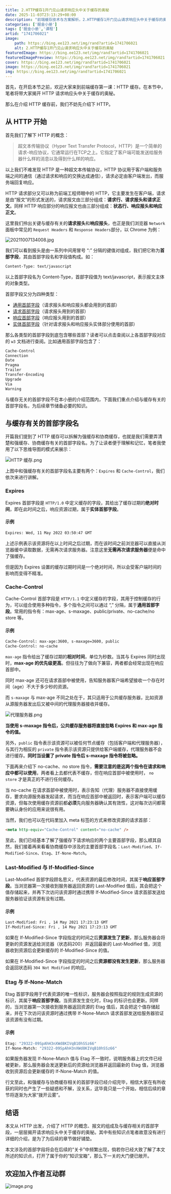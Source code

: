 ```yaml
---
title: 2.HTTP缓存1开门见山请求响应头中关于缓存的奥秘
date: 2025-11-03T23:13:29+08:00
description: "前端缓存技术与方案解析，2.HTTP缓存1开门见山请求响应头中关于缓存的奥秘"
categories: ['掘金小册']
tags: ['掘金小册','课程']
artid: "1741706021"
image:
    path: https://bing.ee123.net/img/rand?artid=1741706021
    alt: 2.HTTP缓存1开门见山请求响应头中关于缓存的奥秘
featuredImage: https://bing.ee123.net/img/rand?artid=1741706021
featuredImagePreview: https://bing.ee123.net/img/rand?artid=1741706021
cover: https://bing.ee123.net/img/rand?artid=1741706021
image: https://bing.ee123.net/img/rand?artid=1741706021
img: https://bing.ee123.net/img/rand?artid=1741706021
---
```


首先，在开启本节之前，欢迎大家来到前端缓存第一课：HTTP 缓存。在本节中，笔者将带大家揭开 HTTP 请求响应头中关于缓存的奥秘。

那么在介绍 HTTP 缓存前，我们不妨先介绍下 HTTP。

## 从 HTTP 开始

首先我们了解下 HTTP 的概念：

> 超文本传输协议（Hyper Text Transfer Protocol，HTTP）是一个简单的请求-响应协议，它通常运行在TCP之上。它指定了客户端可能发送给服务器什么样的消息以及得到什么样的响应。

以上我们不难发现 HTTP 是一种超文本传输协议，HTTP 协议用于客户端和服务端之间的通信（通过请求和响应的交换达成通信），请求必定由客户端发出，而服务端回复响应。

HTTP 请求部分又可以称为前端工程师眼中的 HTTP，它主要发生在客户端，请求是由“报文”的形式发送的，请求报文由三部分组成：**请求行、请求报头和请求正文**。同样 HTTP 响应部分的响应报文也由三部分组成：**状态行、响应报头和响应正文**。

这里我们拎出关键与缓存有关的**请求报头**和**响应报头**，也正是我们浏览器 `Network` 面板中常见的 `Request Headers` 和 `Response Headers`部分，以 Chrome 为例：

![20211007134008.jpg](https://p1-juejin.byteimg.com/tos-cn-i-k3u1fbpfcp/02b70866a1d64a3cbb07715abe4eebf8~tplv-k3u1fbpfcp-watermark.image?)

我们可以看到报头是由一系列中间用冒号 “:” 分隔的键值对组成，我们把它称为**首部字段**，其由首部字段名和字段值构成。如：

```bash
Content-Type: text/javascript
```

以上首部字段名为 Content-Type，首部字段值为 text/javascript，表示报文主体的对象类型。

首部字段又分为四种类型：

- [通用首部字段](https://www.w3.org/Protocols/rfc2616/rfc2616-sec4.html#sec4.5)（请求报头和响应报头都会用到的首部）
- [请求首部字段](https://www.w3.org/Protocols/rfc2616/rfc2616-sec5.html#sec5.3)（请求报头用到的首部）
- [响应首部字段](https://www.w3.org/Protocols/rfc2616/rfc2616-sec6.html#sec6.2)（响应报头用到的首部）
- [实体首部字段](https://www.w3.org/Protocols/rfc2616/rfc2616-sec7.html#sec7.1)（针对请求报头和响应报头实体部分使用的首部）

那么各类型的首部字段到底包含哪些首部？读者可以点击查阅以上各首部字段对应的 `w3` 文档进行查阅。比如通用首部字段包含了：

```bash
Cache-Control
Connection
Date
Pragma
Trailer
Transfer-Encoding
Upgrade
Via
Warning
```

与缓存无关的首部字段不在本小册的介绍范围内，下面我们重点介绍与缓存有关的首部字段名，为后续章节储备必要的知识。

## 与缓存有关的首部字段名

开篇我们提到了 HTTP 缓存可以拆解为强缓存和协商缓存，也就是我们需要弄清楚和强缓存、协商缓存有关的首部字段名。为了让读者便于理解和记忆，笔者我使用了以下思维导图的模式来展示：

![HTTP 缓存.png](https://p1-juejin.byteimg.com/tos-cn-i-k3u1fbpfcp/5fbe4966f4d6415dac9e6182e55d3eb0~tplv-k3u1fbpfcp-watermark.image?)

上图中和强缓存有关的首部字段名主要有两个：`Expires` 和 `Cache-Control`，我们依次来进行讲解。

### Expires

Expires 首部字段是 `HTTP/1.0` 中定义缓存的字段，其给出了缓存过期的**绝对时间**，即在此时间之后，响应资源过期，属于**实体首部字段**。

#### 示例

```bash
Expires: Wed, 11 May 2022 03:50:47 GMT
```
上述示例表示该资源将在以上时间之后过期，而在该时间之前浏览器可以直接从浏览器缓中读取数据，无需再次请求服务器。注意这里**无需再次请求服务器**便是命中了强缓存。

但是因为 Expires 设置的缓存过期时间是一个绝对时间，所以会受客户端时间的影响而变得不精准。

### Cache-Control

Cache-Control 首部字段是 `HTTP/1.1` 中定义缓存的字段，其用于控制缓存的行为，可以组合使用多种指令，多个指令之间可以通过 “,” 分隔，属于**通用首部字段**。常用的指令有：max-age、s-maxage、public/private、no-cache/no store 等。

#### 示例

```bash
Cache-Control: max-age:3600, s-maxage=3600, public
Cache-Control: no-cache
```
`max-age` 指令给出了缓存过期的**相对时间**，单位为秒数。当其与 Expires 同时出现时，**max-age 的优先级更高**。但往往为了做向下兼容，两者都会经常出现在响应首部中。

同时 max-age 还可在请求首部中被使用，告知服务器客户端希望接收一个存在时间（age）不大于多少秒的资源。

而 `s-maxage` 与 max-age 不同之处在于，其只适用于公共缓存服务器，比如资源从源服务器发出后又被中间的代理服务器接收并缓存。

![代理服务器.png](https://p9-juejin.byteimg.com/tos-cn-i-k3u1fbpfcp/fc8fc1827fdf4f68b4c5c52d8a35afcd~tplv-k3u1fbpfcp-watermark.image?)

**当使用 s-maxage 指令后，公共缓存服务器将直接忽略 Expires 和 max-age 指令的值。**

另外，`public` 指令表示该资源可以被任何节点缓存（包括客户端和代理服务器），与其行为相反的 `private` 指令表示该资源只提供给客户端缓存，代理服务器不会进行缓存。**同时当设置了 private 指令后 s-maxage 指令将被忽略。**

下面再来介绍下 no-cache、no store 指令，**需要注意的是这两个指令在请求和响应中都可以使用**，两者看上去都代表不缓存，但在响应首部中被使用时， `no store` 才是真正的不进行任何缓存。

当 no-cache 在请求首部中被使用时，表示告知（代理）服务器不直接使用缓存，要求向源服务器发起请求，而当在响应首部中被返回时，表示客户端可以缓存资源，但每次使用缓存资源前都**必须**先向服务器确认其有效性，这对每次访问都需要确认身份的应用来说很有用。

当然，我们也可以在代码里加入 meta 标签的方式来修改资源的请求首部：

```html
<meta http-equiv="Cache-Control" content="no-cache" />
```

至此，我们已经基本了解了强缓存下请求响应的两个主要首部字段，那么顺其自然，我们接着再来看看协商缓存中涉及的主要首部字段名：`Last-Modified`、`If-Modified-Since`、`Etag`、`If-None-Match`。

### Last-Modified 与 If-Modified-Since

Last-Modified 首部字段顾名思义，代表资源的最后修改时间，其属于**响应首部字段**。当浏览器第一次接收到服务器返回资源的 Last-Modified 值后，其会把这个值存储起来，并再下次访问该资源时通过携带 If-Modified-Since 请求首部发送给服务器验证该资源有没有过期。

#### 示例

```bash
Last-Modified: Fri , 14 May 2021 17:23:13 GMT
If-Modified-Since: Fri , 14 May 2021 17:23:13 GMT
```

如果在 If-Modified-Since 字段指定的时间之后**资源发生了更新**，那么服务器会将更新的资源发送给浏览器（状态码200）并返回最新的 Last-Modified 值，浏览器收到资源后会更新缓存的 If-Modified-Since 的值。

如果在 If-Modified-Since 字段指定的时间之后**资源都没有发生更新**，那么服务器会返回状态码 `304 Not Modified` 的响应。

### Etag 与 If-None-Match

Etag 首部字段用于代表资源的唯一性标识，服务器会按照指定的规则生成资源的标识，其属于**响应首部字段**。当资源发生变化时，Etag 的标识也会更新。同样的，当浏览器第一次接收到服务器返回资源的 Etag 值后，其会把这个值存储起来，并在下次访问该资源时通过携带 If-None-Match 请求首部发送给服务器验证该资源有没有过期。

#### 示例

```bash
Etag: "29322-09SpAhH3nXWd8KIVqB10hSSz66"
If-None-Match: "29322-09SpAhH3nXWd8KIVqB10hSSz66"
```

如果服务器发现 If-None-Match 值与 Etag 不一致时，说明服务器上的文件已经被更新，那么服务器会发送更新后的资源给浏览器并返回最新的 Etag 值，浏览器收到资源后会更新缓存的 If-None-Match 的值。

行文至此，和强缓存与协商缓存相关的首部字段已经介绍完毕，相信大家在有所收获的同时也产生了一些疑惑和不解，没关系，这毕竟只是一个开始，相信后续的章节将逐渐为大家“拨开云雾”。

## 结语

本文从 HTTP 出发，介绍了 HTTP 的概念、报文的组成及与缓存相关的首部字段，一层层揭开请求响应头中关于缓存的奥秘。其中有些知识点笔者故意没有进行详细的介绍，是为了为后续的章节做好铺垫。

本文涉及的首部字段将会在后续的“关卡”中频繁出现，倘若你已经大致了解了本文所述的知识点，打开了属于你的“知识宝箱”，那么下一关的大门便已敞开。

## 欢迎加入作者互动群

![image.png](https://p9-juejin.byteimg.com/tos-cn-i-k3u1fbpfcp/629b9bb13be04a898de57455a9414404~tplv-k3u1fbpfcp-watermark.image?)





